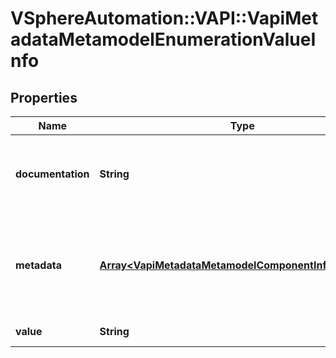 # VSphereAutomation::VAPI::VapiMetadataMetamodelEnumerationValueInfo

## Properties
Name | Type | Description | Notes
------------ | ------------- | ------------- | -------------
**documentation** | **String** | English language documentation for an enumeration value. It can contain HTML markup and documentation tags (similar to Javadoc tags). The first statement will be a noun or verb phrase that describes the purpose of the enumeration value. | 
**metadata** | [**Array&lt;VapiMetadataMetamodelComponentInfoMetadata&gt;**](VapiMetadataMetamodelComponentInfoMetadata.md) | Additional metadata for enumeration value in the enumerated type. The key in the {@term map} is the name of the metadata element and the value is the data associated with that metadata element. &lt;p&gt; The {@link vapi.metadata.metamodel.MetadataIdentifier} contains possible string values for keys in the {@term map}. | 
**value** | **String** | Value in the enumerated type. All the characters in the string are capitalized. | 


